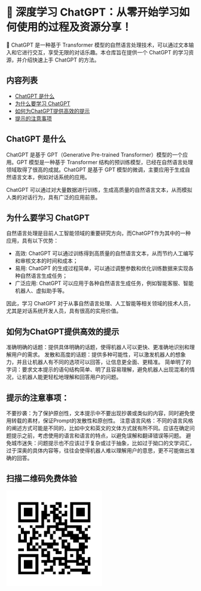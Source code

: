 # 📕 深度学习 ChatGPT：从零开始学习如何使用的过程及资源分享！

💬 ChatGPT 是一种基于 Transformer 模型的自然语言处理技术，可以通过文本输入和它进行交互，享受无限的对话乐趣。本仓库旨在提供一个 ChatGPT 的学习资源，并介绍快速上手 ChatGPT 的方法。

## 内容列表

- [ChatGPT 是什么](#ChatGPT-是什么)
- [为什么要学习 ChatGPT](#为什么要学习-ChatGPT)
- [如何为ChatGPT提供高效的提示](#如何为ChatGPT提供高效的提示)
- [提示的注意事项](#提示的注意事项)

## ChatGPT 是什么

ChatGPT 是基于 GPT（Generative Pre-trained Transformer）模型的一个应用。GPT 模型是一种基于 Transformer 结构的预训练模型，已经在自然语言处理领域取得了很高的成就。ChatGPT 是基于 GPT 模型的微调，主要应用于生成自然语言文本，例如对话系统的应用。

ChatGPT 可以通过对大量数据进行训练，生成高质量的自然语言文本，从而模拟人类的对话行为，具有广泛的应用前景。

## 为什么要学习 ChatGPT

自然语言处理是目前人工智能领域的重要研究方向，而ChatGPT作为其中的一种应用，具有以下优势：

- 高效: ChatGPT 可以通过训练得到高质量的自然语言文本，从而节约人工编写和审核文本的时间和成本；
- 易用: ChatGPT 的生成过程简单，可以通过调整参数和优化训练数据来实现各种自然语言生成任务；
- 广泛应用: ChatGPT 可以应用于各种自然语言生成任务，例如智能客服、智能机器人、虚拟助手等。

因此，学习 ChatGPT 对于从事自然语言处理、人工智能等相关领域的技术人员，尤其是对话系统开发人员，具有很高的实用价值。

## 如何为ChatGPT提供高效的提示

准确明确的话题：提供具体明确的话题，使得机器人可以更快、更准确地识别和理解用户的需求。
发散和高度的话题：提供多种可能性，可以激发机器人的想象力，并且让机器人有不同的选项可以回答，让信息更全面、更精准。
简单明了的字词：要求文本提示的语句结构简单、明了且容易理解，避免机器人出现混淆的情况，让机器人能更轻松地理解和回答用户的问题。

## 提示的注意事项：

不要抄袭：为了保护原创性，文本提示中不要出现抄袭或类似的内容，同时避免使用转载的素材，保证Prompt的发散性和原创性。
注意语言风格：不同的语言风格的阐述方式可能是不同的，比如中文和英文的文体方式就有所不同。应该在确定问题提示之前，考虑使用的语言和语言的特点，以避免误解和翻译错误等问题。
避免城市迷失：问题提示也不应该过于复杂或过于抽象，比如过于拗口的文学词汇，过于深奥的具体内容等，往往会使得机器人难以理解用户的意思，更不可能做出准确的回答。

## 扫描二维码免费体验
![免费体验地址](./images/free.png)

